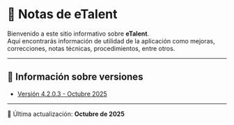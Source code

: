 # 📘 Notas de eTalent

Bienvenido a este sitio informativo sobre **eTalent**.  
Aquí encontrarás información de utilidad de la aplicación como mejoras, correcciones, notas técnicas, procedimientos, entre otros.

---

## 🔖 Información sobre versiones

- [Versión 4.2.0.3 - Octubre 2025](versiones/v4.2.0.3.md)

---

📅 Última actualización: **Octubre de 2025**
